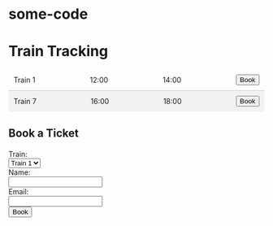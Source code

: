 # some-code
<!DOCTYPE html>
<html>
  <head>
    <title>Train Tracking</title>  <!-- Page title -->
    <style>
      .train {
        /* Styles for train class elements*/
        display: flex;  /* Display as a flex container*/
        justify-content: space-between;  /* Distribute items evenly in the container*/
        align-items: center;  /* Vertically center items*/
        padding: 10px;  /* Add padding to the container*/
        border-bottom: 1px solid #ccc;  /* Add bottom border*/
      }
      .train:nth-child(even) {
        /* Styles for even train class elements*/
        background-color: #f2f2f2;  /* Set background color*/
      }
      .train:last-child {
        /* Styles for the last train class element*/
        border-bottom: none;  /* Remove bottom border*/
      }
      .booking-form {
        /* Styles for booking-form class elements*/
        margin-top: 20px;  /* Add top margin*/
      }
    </style>
  </head>
  <body>
    <h1>Train Tracking</h1>  <!-- Page heading -->
    <div class="train-list">
      <!-- Container for the train list -->
      <div class="train">
        <!-- Individual train element -->
        <span>Train 1</span>  <!-- Train name -->
        <span>12:00</span>  <!-- Departure time -->
        <span>14:00</span>  <!-- Arrival time -->
        <button type="submit" name="train" value="1">Book</button>  <!-- Booking button -->
      </div>
      <!-- More train elements can be added here -->
      <div class="train">
        <!-- Individual train element -->
        <span>Train 7</span>  <!-- Train name -->
        <span>16:00</span>  <!-- Departure time -->
        <span>18:00</span>  <!-- Arrival time -->
        <button type="submit" name="train" value="7">Book</button>  <!-- Booking button -->
      </div>
      <!-- More train elements can be added here -->
    </div>
    <h2>Book a Ticket</h2>  <!-- Heading for the booking form -->
    <form class="booking-form" action="/book" method="post">
      <!-- Booking form -->
      <label for="train">Train:</label><br>
      <!-- Train selection label -->
      <select id="train" name="train">
        <!-- Train selection dropdown -->
        <option value="1">Train 1</option>
        <!-- Option for Train 1 -->
        <!-- More train options can be added here -->
        <option value="7">Train 7</option>
        <!-- Option for Train 7 -->
      </select><br>
      <label for="name">Name:</label><br>
      <!-- Name input label -->
      <input type="text" id="name" name="name"><br>
      <!-- Name input field -->
      <label for="email">Email:</label><br>
      <!-- Email input label -->
      <input type="email" id="email" name="email"><br>
      <!-- Email input field -->
      <input type="submit" value="Book">
      <!-- Submit button for the form -->
    </form>
  </body>
</html>
